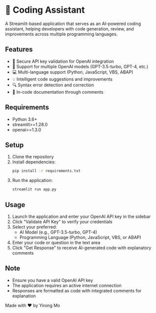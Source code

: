 # 🤖 Coding Assistant

A Streamlit-based application that serves as an AI-powered coding assistant, helping developers with code generation, review, and improvements across multiple programming languages.

## Features

- 🔑 Secure API key validation for OpenAI integration
- 🔄 Support for multiple OpenAI models (GPT-3.5-turbo, GPT-4, etc.)
- 💻 Multi-language support (Python, JavaScript, VBS, ABAP)
- 💡 Intelligent code suggestions and improvements
- 🔍 Syntax error detection and correction
- 📝 In-code documentation through comments

## Requirements

- Python 3.6+
- streamlit>=1.28.0
- openai>=1.3.0

## Setup

1. Clone the repository
2. Install dependencies:
   ```bash
   pip install -r requirements.txt
   ```
3. Run the application:
   ```bash
   streamlit run app.py
   ```

## Usage

1. Launch the application and enter your OpenAI API key in the sidebar
2. Click "Validate API Key" to verify your credentials
3. Select your preferred:
   - AI Model (e.g., GPT-3.5-turbo, GPT-4)
   - Programming Language (Python, JavaScript, VBS, or ABAP)
4. Enter your code or question in the text area
5. Click "Get Response" to receive AI-generated code with explanatory comments

## Note

- Ensure you have a valid OpenAI API key
- The application requires an active internet connection
- Responses are formatted as code with integrated comments for explanation

Made with ❤️ by Yirong Mo
